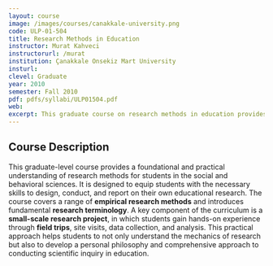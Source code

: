 ```yaml
---
layout: course
image: /images/courses/canakkale-university.png
code: ULP-01-504
title: Research Methods in Education
instructor: Murat Kahveci
instructorurl: /murat
institution: Çanakkale Onsekiz Mart University
insturl:
clevel: Graduate
year: 2010
semester: Fall 2010
pdf: pdfs/syllabi/ULP01504.pdf
web:
excerpt: This graduate course on research methods in education provides students with foundational skills in designing, conducting, and reporting educational research.
---
```


## Course Description
This graduate-level course provides a foundational and practical understanding of research methods for students in the social and behavioral sciences. It is designed to equip students with the necessary skills to design, conduct, and report on their own educational research. The course covers a range of **empirical research methods** and introduces fundamental **research terminology**. A key component of the curriculum is a **small-scale research project**, in which students gain hands-on experience through **field trips**, site visits, data collection, and analysis. This practical approach helps students to not only understand the mechanics of research but also to develop a personal philosophy and comprehensive approach to conducting scientific inquiry in education.